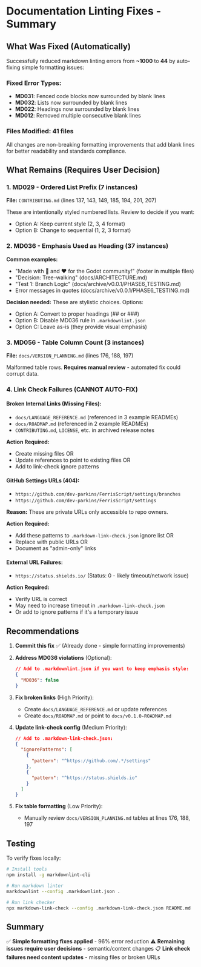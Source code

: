 # Documentation Linting Fixes - Summary

## What Was Fixed (Automatically)

Successfully reduced markdown linting errors from **~1000** to **44** by auto-fixing simple formatting issues:

### Fixed Error Types:
- **MD031**: Fenced code blocks now surrounded by blank lines
- **MD032**: Lists now surrounded by blank lines  
- **MD022**: Headings now surrounded by blank lines
- **MD012**: Removed multiple consecutive blank lines

### Files Modified: 41 files
All changes are non-breaking formatting improvements that add blank lines for better readability and standards compliance.

## What Remains (Requires User Decision)

### 1. MD029 - Ordered List Prefix (7 instances)
**File:** `CONTRIBUTING.md` (lines 137, 143, 149, 185, 194, 201, 207)

These are intentionally styled numbered lists. Review to decide if you want:
- Option A: Keep current style (2, 3, 4 format)
- Option B: Change to sequential (1, 2, 3 format)

### 2. MD036 - Emphasis Used as Heading (37 instances)
**Common examples:**
- "Made with 🦀 and ❤️ for the Godot community!" (footer in multiple files)
- "Decision: Tree-walking" (docs/ARCHITECTURE.md)
- "Test 1: Branch Logic" (docs/archive/v0.0.1/PHASE6_TESTING.md)
- Error messages in quotes (docs/archive/v0.0.1/PHASE6_TESTING.md)

**Decision needed:** These are stylistic choices. Options:
- Option A: Convert to proper headings (## or ###)
- Option B: Disable MD036 rule in `.markdownlint.json`
- Option C: Leave as-is (they provide visual emphasis)

### 3. MD056 - Table Column Count (3 instances)
**File:** `docs/VERSION_PLANNING.md` (lines 176, 188, 197)

Malformed table rows. **Requires manual review** - automated fix could corrupt data.

### 4. Link Check Failures (CANNOT AUTO-FIX)

#### Broken Internal Links (Missing Files):
- `docs/LANGUAGE_REFERENCE.md` (referenced in 3 example READMEs)
- `docs/ROADMAP.md` (referenced in 2 example READMEs)
- `CONTRIBUTING.md`, `LICENSE`, etc. in archived release notes

**Action Required:** 
- Create missing files OR
- Update references to point to existing files OR
- Add to link-check ignore patterns

#### GitHub Settings URLs (404):
- `https://github.com/dev-parkins/FerrisScript/settings/branches`
- `https://github.com/dev-parkins/FerrisScript/settings`

**Reason:** These are private URLs only accessible to repo owners.

**Action Required:**
- Add these patterns to `.markdown-link-check.json` ignore list OR
- Replace with public URLs OR
- Document as "admin-only" links

#### External URL Failures:
- `https://status.shields.io/` (Status: 0 - likely timeout/network issue)

**Action Required:**
- Verify URL is correct
- May need to increase timeout in `.markdown-link-check.json`
- Or add to ignore patterns if it's a temporary issue

## Recommendations

1. **Commit this fix** ✅ (Already done - simple formatting improvements)

2. **Address MD036 violations** (Optional):
   ```json
   // Add to .markdownlint.json if you want to keep emphasis style:
   {
     "MD036": false
   }
   ```

3. **Fix broken links** (High Priority):
   - Create `docs/LANGUAGE_REFERENCE.md` or update references
   - Create `docs/ROADMAP.md` or point to `docs/v0.1.0-ROADMAP.md`

4. **Update link-check config** (Medium Priority):
   ```json
   // Add to .markdown-link-check.json:
   {
     "ignorePatterns": [
       {
         "pattern": "^https://github.com/.*/settings"
       },
       {
         "pattern": "^https://status.shields.io"
       }
     ]
   }
   ```

5. **Fix table formatting** (Low Priority):
   - Manually review `docs/VERSION_PLANNING.md` tables at lines 176, 188, 197

## Testing

To verify fixes locally:
```bash
# Install tools
npm install -g markdownlint-cli

# Run markdown linter
markdownlint --config .markdownlint.json .

# Run link checker
npx markdown-link-check --config .markdown-link-check.json README.md
```

## Summary

✅ **Simple formatting fixes applied** - 96% error reduction
⚠️ **Remaining issues require user decisions** - semantic/content changes
📋 **Link check failures need content updates** - missing files or broken URLs
